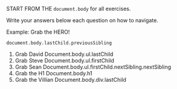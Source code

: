 START FROM THE `document.body` for all exercises.

Write your answers below each question on how to navigate.

Example: Grab the HERO!

`document.body.lastChild.previousSibling`

1. Grab David
    Document.body.ul.lastChild
2. Grab Steve
    Document.body.ul.firstChild
3. Grab Sean
    Document.body.ul.firstChild.nextSibling.nextSibling
4. Grab the H1
    Document.body.h1
5. Grab the Villian
    Document.body.div.lastChild